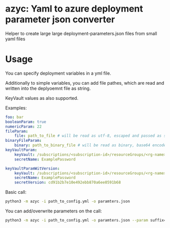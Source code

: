 # azyc: Yaml to azure deployment parameter json converter

Helper to create large large deployment-parameters.json files from small yaml files

# Usage

You can specify deployment variables in a yml file. 

Additionally to simple variables, you can add file pathes, which are read and written into the deplyoemnt file as string.

KeyVault values as also supported.

Examples:
```yaml
foo: bar
booleanParam: true
numericParam: 22
fileParam:
    file: path_to_file # will be read as utf-8, escaped and passed as string
binaryFileParam:
    binary: path_to_binary_file # will be read as binary, base64 encoded and passed as string
keyVaultParam:
    keyVault: /subscriptions/<subscription-id>/resourceGroups/<rg-name>/providers/Microsoft.KeyVault/vaults/<vault-name>
    secretName: ExamplePassword

keyVaultParamWitVersion:
    keyVault: /subscriptions/<subscription-id>/resourceGroups/<rg-name>/providers/Microsoft.KeyVault/vaults/<vault-name>
    secretName: ExamplePassword
    secretVersion: cd91b2b7e10e492ebb870a6ee0591b68
 ```

Basic call:

```bash
python3 -m azyc -i path_to_config.yml -o paramters.json
```

You can add/overwrite parameters on the call:

```bash
python3 -m azyc -i path_to_config.yml -o paramters.json --param suffix=bar --param booleanParam=false 
```


